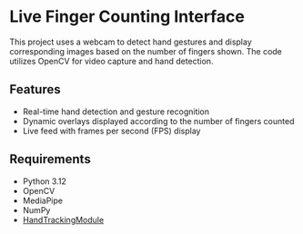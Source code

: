 # Live Finger Counting Interface
This project uses a webcam to detect hand gestures and display corresponding images based on the number of fingers shown. The code utilizes OpenCV for video capture and hand detection.

## Features

- Real-time hand detection and gesture recognition
- Dynamic overlays displayed according to the number of fingers counted
- Live feed with frames per second (FPS) display

## Requirements

- Python 3.12
- OpenCV
- MediaPipe
- NumPy
- [HandTrackingModule](HandTrackingModule.py)

>
